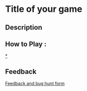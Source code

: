# Title of your game

## Description

## How to Play :
[*](my_game.exe)
## Feedback
[Feedback and bug hunt form](https://docs.google.com/forms/d/e/1FAIpQLSfM9TKYY9sJm5C-esb_GckYXuw5mk0UteG-lzCkpV2guFL9Pw/viewform?usp=sf_link)
